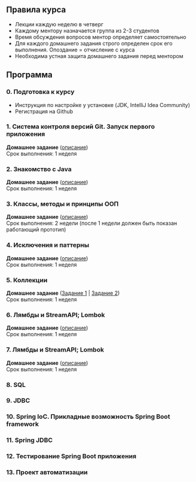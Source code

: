 ## Правила курса
- Лекции каждую неделю в четверг
- Каждому ментору назначается группа из 2-3 студентов
- Время обсуждения вопросов ментор определяет самостоятельно
- Для каждого домашнего задания строго определен срок его выполнения. Опоздание = отчисление с курса
- Необходима устная защита домашнего задания перед ментором

## Программа
### 0. Подготовка к курсу
- Инструкция по настройке у установке (JDK, IntelliJ Idea Community)
- Регистрация на Github

### 1. Система контроля версий Git. Запуск первого приложения
**Домашнее задание** ([описание](Lecture1/Readme.md))\
Срок выполнения: 1 неделя

### 2. Знакомство с Java
**Домашнее задание** ([описание](Lecture2/Readme.md))\
Срок выполнения: 1 неделя

### 3. Классы, методы и принципы ООП
**Домашнее задание** ([описание](Lecture3/Readme.md))\
Срок выполнения: 2 недели (после 1 недели должен быть показан работающий прототип)

### 4. Исключения и паттерны
**Домашнее задание** ([описание](Lecture4/Readme.md))\
Срок выполнения: 1 неделя

### 5. Коллекции
**Домашнее задание** ([Задание 1](Lecture5/Readme.md) | [Задание 2](Lecture5.2/Readme.md))\
Срок выполнения: 1 неделя

### 6. Лямбды и StreamAPI; Lombok
**Домашнее задание** ([описание](Lecture6/Readme.md))\
Срок выполнения: 1 неделя

### 7. Лямбды и StreamAPI; Lombok
**Домашнее задание** ([описание](Lecture6/Readme.md))\
Срок выполнения: 1 неделя

### 8. SQL

### 9. JDBC

### 10. Spring IoC. Прикладные возможность Spring Boot framework

### 11. Spring JDBC

### 12. Тестирование Spring Boot приложения

### 13. Проект автоматизации

